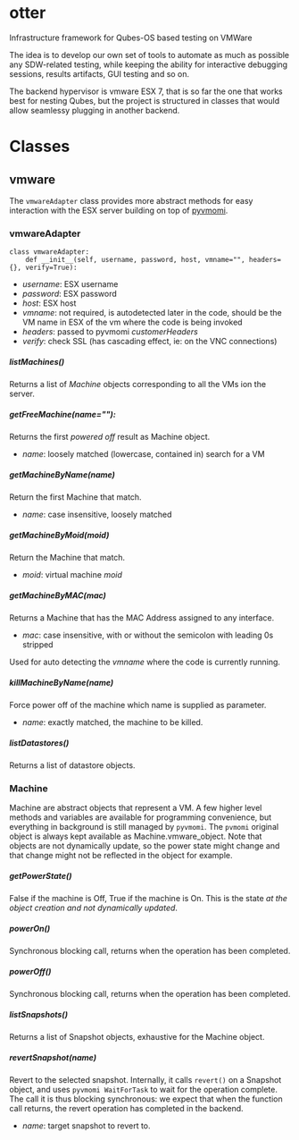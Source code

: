 # otter
Infrastructure framework for Qubes-OS based testing on VMWare

The idea is to develop our own set of tools to automate as much as possible any SDW-related testing, while keeping the ability for interactive debugging sessions, results artifacts, GUI testing and so on.

The backend hypervisor is vmware ESX 7, that is so far the one that works best for nesting Qubes, but the project is structured in classes that would allow seamlessy plugging in another backend.

# Classes
## vmware
The `vmwareAdapter` class provides more abstract methods for easy interaction with the ESX server building on top of [pyvmomi](https://github.com/vmware/pyvmomi).

### vmwareAdapter
```
class vmwareAdapter:
    def __init__(self, username, password, host, vmname="", headers={}, verify=True):
```
 * *username*: ESX username
 * *password*: ESX password
 * *host*: ESX host
 * *vmname*: not required, is autodetected later in the code, should be the VM name in ESX of the vm where the code is being invoked
 * *headers*: passed to pyvmomi *customerHeaders*
 * *verify*: check SSL (has cascading effect, ie: on the VNC connections)

##### listMachines()
Returns a list of *Machine* objects corresponding to all the VMs ion the server.

##### getFreeMachine(name=""):
Returns the first _powered off_ result as Machine object.
 * *name*: loosely matched (lowercase, contained in) search for a VM

##### getMachineByName(name)
Return the first Machine that match.
 * *name*: case insensitive, loosely matched

##### getMachineByMoid(moid)
Return the Machine that match.
 * *moid*: virtual machine _moid_

##### getMachineByMAC(mac)
Returns a Machine that has the MAC Address assigned to any interface.
 * *mac*: case insensitive, with or without the semicolon with leading 0s stripped

Used for auto detecting the *vmname* where the code is currently running.

##### killMachineByName(name)
Force power off of the machine which name is supplied as parameter.
 * *name*: exactly matched, the machine to be killed.

##### listDatastores()
Returns a list of datastore objects.

### Machine
Machine are abstract objects that represent a VM. A few higher level methods and variables are available for programming convenience, but everything in background is still managed by `pyvmomi`. The `pvmomi` original object is always kept available as Machine.vmware_object. Note that objects are not dynamically update, so the power state might change and that change might not be reflected in the object for example.

##### getPowerState()
False if the machine is Off, True if the machine is On. This is the state _at the object creation and not dynamically updated_.

##### powerOn()
Synchronous blocking call, returns when the operation has been completed.

##### powerOff()
Synchronous blocking call, returns when the operation has been completed.

##### listSnapshots()
Returns a list of Snapshot objects, exhaustive for the Machine object.

##### revertSnapshot(name)
Revert to the selected snapshot. Internally, it calls `revert()` on a Snapshot object, and uses `pyvmomi WaitForTask` to wait for the operation complete. The call it is thus blocking synchronous: we expect that when the function call returns, the revert operation has completed in the backend.
 * *name*: target snapshot to revert to.

